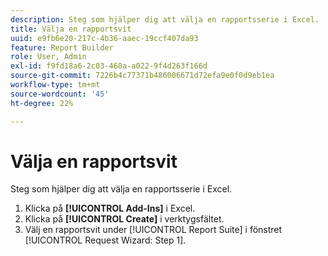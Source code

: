 ```yaml
---
description: Steg som hjälper dig att välja en rapportsserie i Excel.
title: Välja en rapportsvit
uuid: e9fb6e20-217c-4b36-aaec-19ccf407da93
feature: Report Builder
role: User, Admin
exl-id: f9fd18a6-2c03-468a-a022-9f4d263f166d
source-git-commit: 7226b4c77371b486006671d72efa9e0f0d9eb1ea
workflow-type: tm+mt
source-wordcount: '45'
ht-degree: 22%

---
```


# Välja en rapportsvit

Steg som hjälper dig att välja en rapportsserie i Excel.

1. Klicka på **[!UICONTROL Add-Ins]** i Excel.
1. Klicka på **[!UICONTROL Create]** i verktygsfältet.
1. Välj en rapportsvit under [!UICONTROL Report Suite] i fönstret [!UICONTROL Request Wizard: Step 1].
